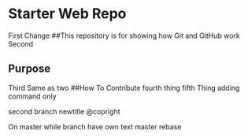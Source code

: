 # Starter Web Repo
First Change
##This repository is for showing how Git and GitHub work
Second
## Purpose
Third Same as two
##How To Contribute
fourth thing
fifth Thing
adding command only

second branch newtitle
@copright

On master while branch have own text
master rebase
